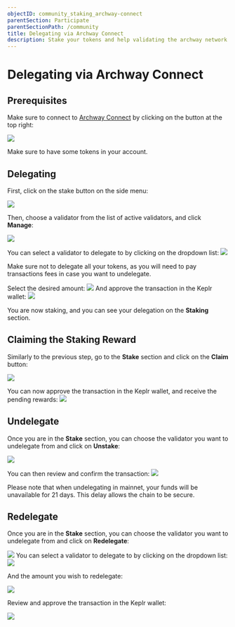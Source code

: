 ```yaml
---
objectID: community_staking_archway-connect
parentSection: Participate
parentSectionPath: /community
title: Delegating via Archway Connect
description: Stake your tokens and help validating the archway network with Archway Connect.
---
```


# Delegating via Archway Connect


## Prerequisites

Make sure to connect to <a href="https://connect.archway.io/" target="_blank">Archway Connect</a> by clicking on the button at the top right:

![](/images/docs/archway_connect/connect-mainnet-aa.png)

Make sure to have some tokens in your account.

## Delegating

First, click on the stake button on the side menu:

![](/images/docs/archway_connect/connect-mainnet-abc.png)


Then, choose a validator from the list of active validators, and click **Manage**:

![](/images/docs/archway_connect/connect-mainnet-a7.png)

You can select a validator to delegate to by clicking on the dropdown list:
![](/images/docs/ac-stake-select.png)

Make sure not to delegate all your tokens, as you will need to pay transactions fees in case you want to undelegate.


Select the desired amount:
![](/images/docs/archway_connect/connect-mainnet-7.png)
And approve the transaction in the Keplr wallet:
![](/images/docs/archway_connect/connect-mainnet-14.png)

You are now staking, and you can see your delegation on the **Staking** section.


## Claiming the Staking Reward

Similarly to the previous step, go to the **Stake** section and click on the **Claim** button:


![](/images/docs/ac-stake-claim2.png)


You can now approve the transaction in the Keplr wallet, and receive the pending rewards:
![](/images/docs/ac-stake-claim-approve.png)

## Undelegate

Once you are in the **Stake** section, you can choose the validator you want to undelegate from and click on **Unstake**:

![](/images/docs/archway_connect/connect-mainnet-8.png)


You can then review and confirm the transaction:
![](/images/docs/archway_connect/connect-mainnet-11.png)

Please note that when undelegating in mainnet, your funds will be unavailable for 21 days. This delay allows the chain to be secure.


## Redelegate
Once you are in the **Stake** section, you can choose the validator you want to undelegate from and click on **Redelegate**:

![](/images/docs/archway_connect/connect-mainnet-9.png)
You can select a validator to delegate to by clicking on the dropdown list:
![](/images/docs/archway_connect/connect-mainnet-10.png)


And the amount you wish to redelegate:

![](/images/docs/ac-stake-redelegate-amount.png)


Review and approve the transaction in the Keplr wallet:

![](/images/docs/ac-stake-redelegate-approve.png)


